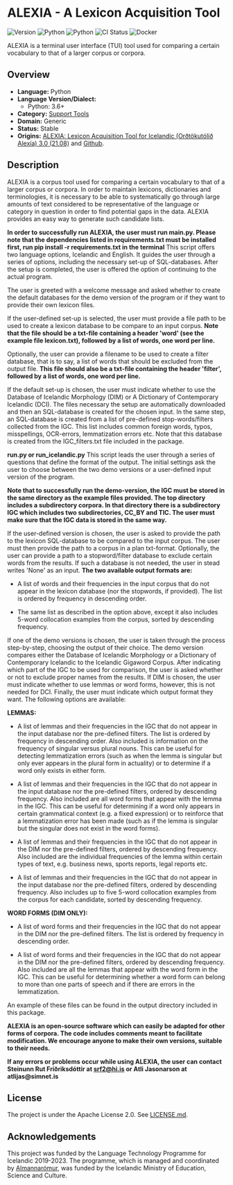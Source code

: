 # ALEXIA - A Lexicon Acquisition Tool

![Version](https://img.shields.io/badge/Version-3.0-darkviolet)
![Python](https://img.shields.io/badge/Python-3.6|3.7|3.8-blue?logo=python&logoColor=white)
![Python](https://img.shields.io/badge/python-3.10-blue?logo=python&logoColor=white)
![CI Status](https://img.shields.io/badge/CI-[unavailable]-red)
![Docker](https://img.shields.io/badge/Docker-[unavailable]-red)

ALEXIA is a terminal user interface (TUI) tool used for comparing a certain
vocabulary to that of a larger corpus or corpora.

## Overview
- **Language:** Python
- **Language Version/Dialect:**
  - Python: 3.6+
- **Category:** [Support Tools](https://github.com/icelandic-lt/icelandic-lt/blob/main/doc/st.md)
- **Domain:** Generic
- **Status:** Stable
- **Origins:** [ALEXIA: Lexicon Acquisition Tool for Icelandic (Orðtökutólið
  Alexía) 3.0 (21.08)](http://hdl.handle.net/20.500.12537/123) and
  [Github](https://github.com/steinunnfridriks/ALEXIA).

## Description

ALEXIA is a corpus tool used for comparing a certain
vocabulary to that of a larger corpus or corpora. In order to maintain 
lexicons, dictionaries and terminologies, it is necessary to be able 
to systematically go through large amounts of text considered to be 
representative of the language or category in question in order to find
potential gaps in the data. ALEXIA provides an easy way to generate such 
candidate lists. 

**In order to successfully run ALEXIA, the user must run main.py. Please note 
that the dependencies listed in requirements.txt must be installed first, 
run pip install -r requirements.txt in the terminal**
This script offers two language options, Icelandic and English. It guides 
the user through a series of options, including the necessary set-up of 
SQL-databases. After the setup is completed, the user is offered the option
of continuing to the actual program. 

The user is greeted with a welcome message and asked whether to create
the default databases for the demo version of the program or if they 
want to provide their own lexicon files. 

If the user-defined set-up is selected, the user must provide a file path
to be used to create a lexicon database to be compare to an input corpus. 
**Note that the file should be a txt-file containing a header 'word' 
(see the example file lexicon.txt), followed by a list of words, one 
word per line.**  

Optionally, the user can provide a filename to be used to create a filter 
database, that is to say, a list of words that should be excluded
from the output file. **This file should also be a txt-file containing 
the header 'filter', followed by a list of words, one word per line.**

If the default set-up is chosen, the user must indicate whether to
use the Database of Icelandic Morphology (DIM) or A Dictionary of
Contemporary Icelandic (DCI). The files necessary the setup are 
automatically downloaded and then an SQL-database is created for the 
chosen input. In the same step, an SQL-database is created from 
a list of pre-defined stop-words/filters collected from the IGC. 
This list includes common foreign words, typos, misspellings, 
OCR-errors, lemmatization errors etc. Note that this database is 
created from the IGC_filters.txt file included in the package. 

**run.py or run_icelandic.py**
This script leads the user through a series of questions that define
the format of the output. The initial settings ask the user to choose
between the two demo versions or a user-defined input version of the 
program. 

**Note that to successfully run the demo-version, the IGC must be stored
in the same directory as the example files provided. The top directory
includes a subdirectory corpora. In that directory there is a subdirectory
IGC which includes two subdirectories, CC_BY and TIC. The user must make 
sure that the IGC data is stored in the same way.**

If the user-defined version is chosen, the user is asked to provide 
the path to the lexicon SQL-database to be compared to the input corpus. 
The user must then provide the path to a corpus in a plan txt-format.
Optionally, the user can provide a path to a stopword/filter database
to exclude certain words from the results. If such a database is not
needed, the user in stead writes 'None' as an input. **The two available
output formats are:**
 
- A list of words and their frequencies in the input corpus that do 
not appear in the lexicon database (nor the stopwords, if provided). 
The list is ordered by frequency in descending order. 

- The same list as described in the option above, except it also 
includes 5-word collocation examples from the corpus, sorted by
descending frequency. 

If one of the demo versions is chosen, the user is taken through the process
step-by-step, choosing the output of their choice. The demo version
compares either the Database of Icelandic Morphology or a Dictionary of 
Contemporary Icelandic to the Icelandic Gigaword Corpus. After indicating 
which part of the IGC to be used for comparison, the user is asked whether 
or not to exclude proper names from the results. If DIM is chosen, the user 
must indicate whether to use lemmas or word forms, however, this is not needed
for DCI. Finally, the user must indicate which output format they want. 
The following options are available: 

**LEMMAS:** 
- A list of lemmas and their frequencies in the IGC that do not appear 
in the input database nor the pre-defined filters. The list is ordered by 
frequency in descending order. Also included is information on the frequency of 
singular versus plural nouns. This can be useful for detecting lemmatization
errors (such as when the lemma is singular but only ever appears in the plural
form in actuality) or to determine if a word only exists in either form. 

- A list of lemmas and their frequencies in the IGC that do not appear in 
the input database nor the pre-defined filters, ordered by descending frequency. 
Also included are all word forms that appear with the lemma in the IGC. This can
be useful for determining if a word only appears in certain grammatical context 
(e.g. a fixed expression) or to reinforce that a lemmatization error has been 
made (such as if the lemma is singular but the singular does not exist in the
word forms).  

- A list of lemmas and their frequencies in the IGC that do not appear in the
DIM nor the pre-defined filters, ordered by descending frequency. Also included 
are the individual frequencies of the lemma within certain types of text, e.g. 
business news, sports reports, legal reports etc. 

- A list of lemmas and their frequencies in the IGC that do not appear in the
input database nor the pre-defined filters, ordered by descending frequency. 
Also includes up to five 5-word collocation examples from the corpus for each 
candidate, sorted by descending frequency. 

**WORD FORMS (DIM ONLY):**
- A list of word forms and their frequencies in the IGC that do not appear
in the DIM nor the pre-defined filters. The list is ordered by frequency in 
descending order. 

- A list of word forms and their frequencies in the IGC that do not appear
in the DIM nor the pre-defined filters, ordered by descending frequency. Also
included are all the lemmas that appear with the word form in the IGC. This 
can be useful for determining whether a word form can belong to more than one
parts of speech and if there are errors in the lemmatization. 

An example of these files can be found in the output directory included in
this package.

**ALEXIA is an open-source software which can easily be adapted for other
forms of corpora. The code includes comments meant to facilitate modification. 
We encourage anyone to make their own versions, suitable to their needs.**

__If any errors or problems occur while using ALEXIA, the user can contact Steinunn
Rut Friðriksdóttir at srf2@hi.is or Atli Jasonarson at atlijas@simnet.is__

## License

The project is under the Apache License 2.0. See [LICENSE.md](./LICENSE.md).

## Acknowledgements

This project was funded by the Language Technology Programme for Icelandic
2019-2023. The programme, which is managed and coordinated by
[Almannarómur](https://almannaromur.is/), was funded by the Icelandic Ministry
of Education, Science and Culture.
